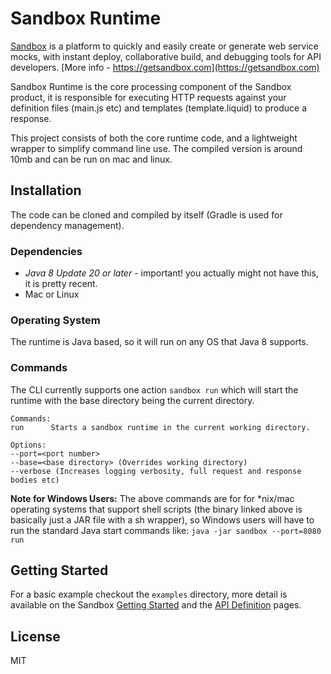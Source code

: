 # Sandbox Runtime

[Sandbox](https://getsandbox.com) is a platform to quickly and easily create or generate web service mocks, with instant deploy, collaborative build, and debugging tools for API developers. [More info - https://getsandbox.com](https://getsandbox.com)

Sandbox Runtime is the core processing component of the Sandbox product, it is responsible for executing HTTP requests against your definition files (main.js etc) and templates (template.liquid) to produce a response. 

This project consists of both the core runtime code, and a lightweight wrapper to simplify command line use. The compiled version is around 10mb and can be run on mac and linux. 

## Installation

The code can be cloned and compiled by itself (Gradle is used for dependency management).

### Dependencies

* _Java 8 Update 20 or later_ - important! you actually might not have this, it is pretty recent.
* Mac or Linux

### Operating System
The runtime is Java based, so it will run on any OS that Java 8 supports.

### Commands

The CLI currently supports one action `sandbox run` which will start the runtime with the base directory being the current directory.

```
Commands:
run      Starts a sandbox runtime in the current working directory.

Options:
--port=<port number>
--base=<base directory> (Overrides working directory)
--verbose (Increases logging verbosity, full request and response bodies etc)
```

**Note for Windows Users:** The above commands are for for *nix/mac operating systems that support shell scripts (the binary linked above is basically just a JAR file with a sh wrapper), so Windows users will have to run the standard Java start commands like:
```java -jar sandbox --port=8080 run```



## Getting Started

For a basic example checkout the `examples` directory, more detail is available on the Sandbox [Getting Started](https://getsandbox.com/docs/getting-started) and the [API Definition](https://getsandbox.com/docs/sandbox-api) pages.

## License

MIT
